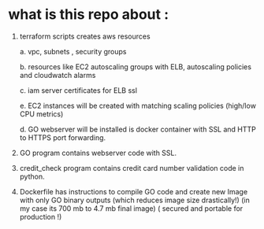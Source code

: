 # what is this repo about :

1. terraform scripts creates aws resources 

     a. vpc, subnets , security groups

     b. resources like EC2 autoscaling groups with ELB, autoscaling policies and cloudwatch alarms

     c. iam server certificates for ELB ssl

     e. EC2 instances will be created with matching scaling policies (high/low CPU metrics)
 
     d. GO webserver will be installed is docker container with SSL and HTTP to HTTPS port forwarding.

     
2. GO program contains webserver code  with SSL.
3. credit_check program contains credit card number validation code in python.
4. Dockerfile has instructions to compile GO code and create new Image with only GO binary outputs (which reduces image size       drastically!) (in my case its 700 mb to 4.7 mb final image) ( secured and portable for production !)
